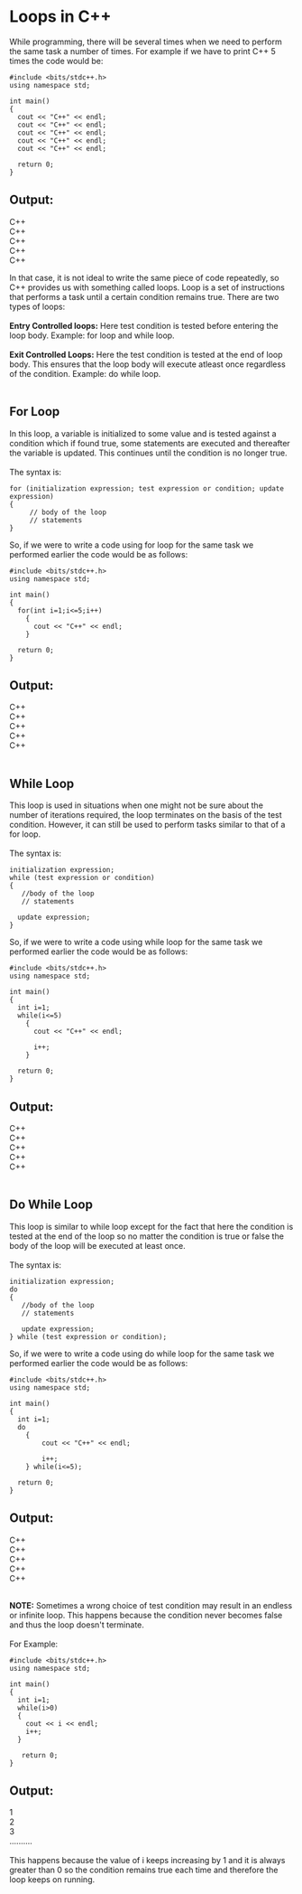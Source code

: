 # Loops in C++
While programming, there will be several times when we need to perform the same task a number of times.
For example if we have to print C++ 5 times the code would be:
```
#include <bits/stdc++.h>
using namespace std;
  
int main()
{
  cout << "C++" << endl;
  cout << "C++" << endl;
  cout << "C++" << endl;
  cout << "C++" << endl;
  cout << "C++" << endl;
    
  return 0;
}
```
## Output:
C++ <br>
C++ <br>
C++ <br>
C++ <br>
C++ <br>

In that case, it is not ideal to write the same piece of code repeatedly, so C++ provides us with something called loops. Loop is a set of instructions that performs a task until a certain condition remains true. There are two types of loops: <br><br>
**Entry Controlled loops:** Here test condition is tested before entering the loop body. Example: for loop and while loop. <br><br>
**Exit Controlled Loops:** Here the test condition is tested at the end of loop body. This ensures that the loop body will execute atleast once regardless of the condition. Example: do while loop.<br><br>

## For Loop
In this loop, a variable is initialized to some value and is tested against a condition which if found true, some statements are executed and thereafter the variable is updated. This continues until the condition is no longer true.<br><br>
The syntax is:
```
for (initialization expression; test expression or condition; update expression)
{    
     // body of the loop
     // statements
}
```
So, if we were to write a code using for loop for the same task we performed earlier the code would be as follows:
```
#include <bits/stdc++.h>
using namespace std;
  
int main()
{
  for(int i=1;i<=5;i++)
    {
      cout << "C++" << endl;
    }
  
  return 0;
}
```
## Output:
C++ <br>
C++ <br>
C++ <br>
C++ <br>
C++ <br><br>

## While Loop
This loop is used in situations when one might not be sure about the number of iterations required, the loop terminates on the basis of the test condition. However, it can still be used to perform tasks similar to that of a for loop.<br><br>
The syntax is:
```
initialization expression;
while (test expression or condition) 
{
   //body of the loop
   // statements
 
  update expression;
}
```
So, if we were to write a code using while loop for the same task we performed earlier the code would be as follows:
```
#include <bits/stdc++.h>
using namespace std;
  
int main()
{
  int i=1;
  while(i<=5)
    {
      cout << "C++" << endl;
    
      i++;
    }
  
  return 0;
}
```
## Output:
C++ <br>
C++ <br>
C++ <br>
C++ <br>
C++ <br><br>

## Do While Loop
This loop is similar to while loop except for the fact that here the condition is tested at the end of the loop so no matter the condition is true or false the body of the loop will be executed at least once.<br><br>
The syntax is:
```
initialization expression;
do
{
   //body of the loop
   // statements

   update expression;
} while (test expression or condition);
```
So, if we were to write a code using do while loop for the same task we performed earlier the code would be as follows:

```
#include <bits/stdc++.h>
using namespace std;
  
int main()
{
  int i=1;
  do
    {
        cout << "C++" << endl;
      
        i++;
    } while(i<=5);
  
  return 0;
}
```
## Output:
C++ <br>
C++ <br>
C++ <br>
C++ <br>
C++ <br><br>

**NOTE:** Sometimes a wrong choice of test condition may result in an endless or infinite loop. This happens because the condition never becomes false and thus the loop doesn't terminate.<br><br>
For Example:
```
#include <bits/stdc++.h>
using namespace std;
  
int main()
{
  int i=1;
  while(i>0)
  {
    cout << i << endl;
    i++;
  }
  
   return 0;
}
```
## Output:
1<br>
2<br>
3<br>
..........<br><br>
This happens because the value of i keeps increasing by 1 and it is always greater than 0 so the condition remains true each time and therefore the loop keeps on running.
